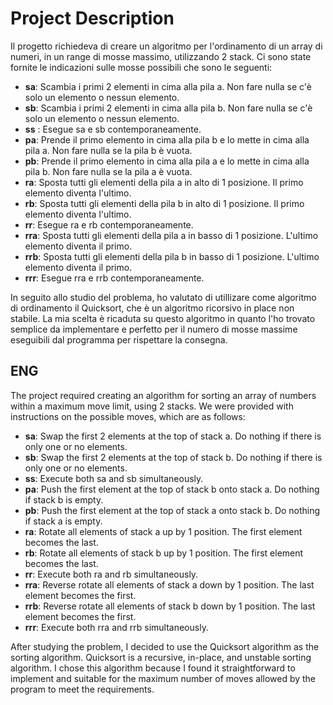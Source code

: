 # Project Description

Il progetto richiedeva di creare un algoritmo per l'ordinamento di un array di numeri, in un range di mosse massimo, utilizzando 2 stack.
Ci sono state fornite le indicazioni sulle mosse possibili che sono le seguenti:


- **sa**: Scambia i primi 2 elementi in cima alla pila a. Non fare nulla se c'è solo un elemento o nessun elemento.
- **sb**: Scambia i primi 2 elementi in cima alla pila b. Non fare nulla se c'è solo un elemento o nessun elemento.
- **ss** : Esegue sa e sb contemporaneamente.
- **pa**: Prende il primo elemento in cima alla pila b e lo mette in cima alla pila a. Non fare nulla se la pila b è vuota.
- **pb**: Prende il primo elemento in cima alla pila a e lo mette in cima alla pila b. Non fare nulla se la pila a è vuota.
- **ra**: Sposta tutti gli elementi della pila a in alto di 1 posizione. Il primo elemento diventa l'ultimo.
- **rb**: Sposta tutti gli elementi della pila b in alto di 1 posizione. Il primo elemento diventa l'ultimo.
- **rr**: Esegue ra e rb contemporaneamente.
- **rra**: Sposta tutti gli elementi della pila a in basso di 1 posizione. L'ultimo elemento diventa il primo.
- **rrb**: Sposta tutti gli elementi della pila b in basso di 1 posizione. L'ultimo elemento diventa il primo.
- **rrr**: Esegue rra e rrb contemporaneamente.

In seguito allo studio del problema, ho valutato di utillizare come algoritmo di ordinamento il Quicksort, che è un algoritmo ricorsivo in place non stabile.
La mia scelta è ricaduta su questo algoritmo in quanto l'ho trovato semplice da implementare e perfetto per il numero di mosse massime eseguibili dal programma per rispettare la consegna.

## ENG

The project required creating an algorithm for sorting an array of numbers within a maximum move limit, using 2 stacks. We were provided with instructions on the possible moves, which are as follows:

- **sa**: Swap the first 2 elements at the top of stack a. Do nothing if there is only one or no elements.
- **sb**: Swap the first 2 elements at the top of stack b. Do nothing if there is only one or no elements.
- **ss**: Execute both sa and sb simultaneously.
- **pa**: Push the first element at the top of stack b onto stack a. Do nothing if stack b is empty.
- **pb**: Push the first element at the top of stack a onto stack b. Do nothing if stack a is empty.
- **ra**: Rotate all elements of stack a up by 1 position. The first element becomes the last.
- **rb**: Rotate all elements of stack b up by 1 position. The first element becomes the last.
- **rr**: Execute both ra and rb simultaneously.
- **rra**: Reverse rotate all elements of stack a down by 1 position. The last element becomes the first.
- **rrb**: Reverse rotate all elements of stack b down by 1 position. The last element becomes the first.
- **rrr**: Execute both rra and rrb simultaneously.

After studying the problem, I decided to use the Quicksort algorithm as the sorting algorithm. Quicksort is a recursive, in-place, and unstable sorting algorithm. I chose this algorithm because I found it straightforward to implement and suitable for the maximum number of moves allowed by the program to meet the requirements.
